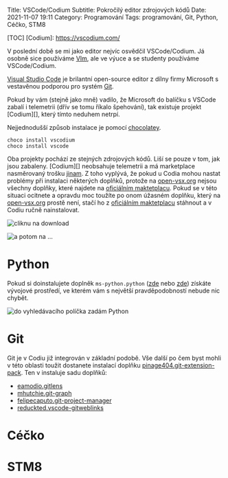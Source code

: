 Title: VSCode/Codium
Subtitle: Pokročilý editor zdrojových kódů
Date: 2021-11-07 19:11
Category: Programování
Tags: programování, Git, Python, Céčko, STM8


[TOC]
[Codium]: https://vscodium.com/

V poslední době se mi jako editor nejvíc osvědčil VSCode/Codium. Já osobně
sice používáme [VIm](https://cs.wikipedia.org/wiki/Vim), ale ve výuce a se studenty
používáme VSCode/Codium.

[Visual Studio Code](https://code.visualstudio.com) je brilantní open-source editor 
z dílny firmy Microsoft s vestavěnou podporou pro systém
[Git]({filename}/git.md).

Pokud by vám (stejně jako mně) vadilo, že Microsoft do balíčku s VSCode zabalí
i telemetrii (dřív se tomu říkalo špehování), tak existuje projekt
[Codium][], který tímto neduhem netrpí.

Nejjednodušší způsob instalace je pomocí [chocolatey]({filename}/chocolatey.md).

    choco install vscodium
    choco install vscode

Oba projekty pochází ze stejných zdrojových kódů. Liší se pouze v tom, jak jsou
zabaleny. [Codium][] neobsahuje telemetrii a má marketplace nasměrovaný trošku
[jinam](https://open-vsx.org/extension/ms-python/python). Z toho vyplývá, že pokud 
u Codia mohou nastat problémy při instalaci některých doplňků, protože
na [open-vsx.org](https://open-vsx.org/) nejsou všechny doplňky, které najdete
na [oficiálním maktetplacu](https://marketplace.visualstudio.com/vscode).
Pokud se v této situaci ocitnete a opravdu moc toužíte po onom úžasném doplňku, který
na [open-vsx.org](https://open-vsx.org/) prostě není, stačí ho 
z  [oficiálním maktetplacu](https://marketplace.visualstudio.com/vscode) stáhnout
a v Codiu ručně nainstalovat.

![cliknu na download]({static}/images/vscode_marketplace.png)

![a potom na ...]({static}/images/install-VSIX.png)

Python
========
Pokud si doinstalujete doplněk 
`ms-python.python`
([zde](https://marketplace.visualstudio.com/items?itemName=ms-python.python) nebo
[zde]())
získáte vývojové prostředí, ve kterém vám s největší pravděpodobností nebude nic 
chybět.

![do vyhledávacího políčka zadám Python]({static}/images/ms-python.png)

Git
=======

Git je v Codiu již integrován v základní podobě. Vše další po čem byst mohli
v této oblasti toužit dostanete instalací doplňku 
[pinage404.git-extension-pack](https://open-vsx.org/extension/pinage404/git-extension-pack). 
Ten v instaluje sadu doplňků:

  * [eamodio.gitlens](https://open-vsx.org/extension/eamodio/gitlens)
  * [mhutchie.git-graph](https://open-vsx.org/extension/mhutchie/git-graph)
  * [felipecaputo.git-project-manager](https://open-vsx.org/extension/felipecaputo/git-project-manager)
  * [reduckted.vscode-gitweblinks](https://open-vsx.org/extension/reduckted/vscode-gitweblinks)


Céčko
=================

STM8
=======


